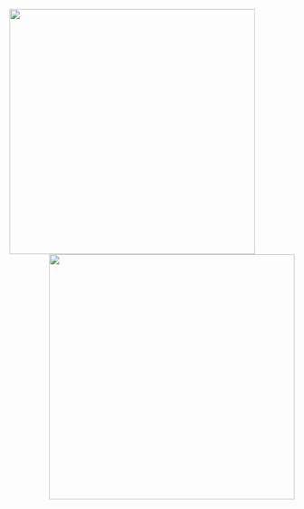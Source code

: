 
<br>
<div align=center>
  <a href="#" title="Hu2Hoang">
    <img align="left" width="434" src="https://github-readme-stats.vercel.app/api?username=Hu2Hoang&show_icons=true&theme=radical" />

  </a>
  <a href="#" title="Hu2Hoang">
    <img width="434" align="right" src="https://github-readme-stats.vercel.app/api/top-langs/?username=Hu2Hoang&hide=c%23,powershell,Mathematica,Ruby,Objective-C,Objective-C%2b%2b,Cuda&title_color=61dafb&text_color=ffffff&icon_color=61dafb&bg_color=20232a&langs_count=8&layout=compact&border_color=61dafb&hide_border=true" />

  </a>
</div>
</br>
